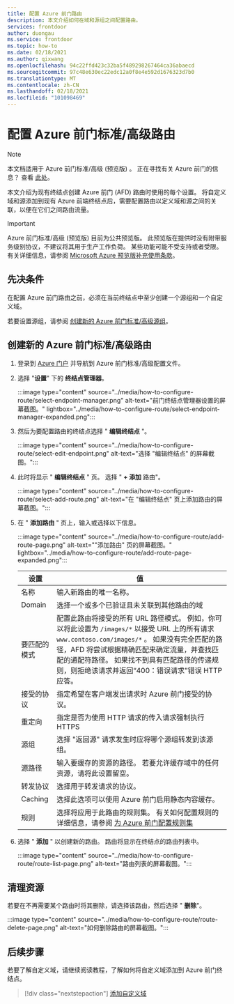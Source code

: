 ```yaml
---
title: 配置 Azure 前门路由
description: 本文介绍如何在域和源组之间配置路由。
services: frontdoor
author: duongau
ms.service: frontdoor
ms.topic: how-to
ms.date: 02/18/2021
ms.author: qixwang
ms.openlocfilehash: 94c22ffd423c32ba5f489298267464ca36abaecd
ms.sourcegitcommit: 97c48e630ec22edc12a0f8e4e592d1676323d7b0
ms.translationtype: MT
ms.contentlocale: zh-CN
ms.lasthandoff: 02/18/2021
ms.locfileid: "101098469"
---
```

# <a name="configure-an-azure-front-door-standardpremium-route"></a>配置 Azure 前门标准/高级路由

> [!Note]
> 本文档适用于 Azure 前门标准/高级 (预览版) 。 正在寻找有关 Azure 前门的信息？ 查看 [此处](../front-door-overview.md)。

本文介绍为现有终结点创建 Azure 前门 (AFD) 路由时使用的每个设置。 将自定义域和源添加到现有 Azure 前端终结点后，需要配置路由以定义域和源之间的关联，以便在它们之间路由流量。

> [!IMPORTANT]
> Azure 前门标准/高级 (预览版) 目前为公共预览版。
> 此预览版在提供时没有附带服务级别协议，不建议将其用于生产工作负荷。 某些功能可能不受支持或者受限。
> 有关详细信息，请参阅 [Microsoft Azure 预览版补充使用条款](https://azure.microsoft.com/support/legal/preview-supplemental-terms/)。

## <a name="prerequisites"></a>先决条件

在配置 Azure 前门路由之前，必须在当前终结点中至少创建一个源组和一个自定义域。 

若要设置源组，请参阅 [创建新的 Azure 前门标准/高级源组](how-to-create-origin.md)。 

## <a name="create-a-new-azure-front-door-standardpremium-route"></a>创建新的 Azure 前门标准/高级路由

1. 登录到 [Azure 门户](https://portal.azure.com) 并导航到 Azure 前门标准/高级配置文件。

1. 选择 "**设置**" 下的 **终结点管理器**。
   
    :::image type="content" source="../media/how-to-configure-route/select-endpoint-manager.png" alt-text="前门终结点管理器设置的屏幕截图。" lightbox="../media/how-to-configure-route/select-endpoint-manager-expanded.png":::

1. 然后为要配置路由的终结点选择 " **编辑终结点** "。
   
    :::image type="content" source="../media/how-to-configure-route/select-edit-endpoint.png" alt-text="选择 &quot;编辑终结点&quot; 的屏幕截图。":::

1. 此时将显示 " **编辑终结点** " 页。 选择 " **+ 添加** 路由"。
    
    :::image type="content" source="../media/how-to-configure-route/select-add-route.png" alt-text="在 &quot;编辑终结点&quot; 页上添加路由的屏幕截图。":::    
    
1. 在 " **添加路由** " 页上，输入或选择以下信息。

    :::image type="content" source="../media/how-to-configure-route/add-route-page.png" alt-text="&quot;添加路由&quot; 页的屏幕截图。" lightbox="../media/how-to-configure-route/add-route-page-expanded.png"::: 

    | 设置 | 值 |
    | --- | --- |
    | 名称 | 输入新路由的唯一名称。 |   
    | Domain| 选择一个或多个已验证且未关联到其他路由的域 |
    | 要匹配的模式  | 配置此路由将接受的所有 URL 路径模式。 例如，你可以将此设置为 `/images/*` 以接受 URL 上的所有请求 `www.contoso.com/images/*` 。 如果没有完全匹配的路径，AFD 将尝试根据精确匹配来确定流量，并查找匹配的通配符路径。 如果找不到具有匹配路径的传递规则，则拒绝该请求并返回“400：错误请求”错误 HTTP 应答。 |
    | 接受的协议 | 指定希望在客户端发出请求时 Azure 前门接受的协议。 |
    | 重定向 | 指定是否为使用 HTTP 请求的传入请求强制执行 HTTPS |
    | 源组 | 选择 "返回源" 请求发生时应将哪个源组转发到该源组。 |
    | 源路径 | 输入要缓存的资源的路径。 若要允许缓存域中的任何资源，请将此设置留空。 |
    | 转发协议 | 选择用于转发请求的协议。 |
    | Caching | 选择此选项可以使用 Azure 前门启用静态内容缓存。 |
    | 规则 | 选择将应用于此路由的规则集。 有关如何配置规则的详细信息，请参阅 [为 Azure 前门配置规则集](how-to-configure-rule-set.md) | 

1. 选择 " **添加** " 以创建新的路由。 路由将显示在终结点的路由列表中。
    
    :::image type="content" source="../media/how-to-configure-route/route-list-page.png" alt-text="路由列表的屏幕截图。":::  
    
## <a name="clean-up-resources"></a>清理资源

若要在不再需要某个路由时将其删除，请选择该路由，然后选择 " **删除**"。 

:::image type="content" source="../media/how-to-configure-route/route-delete-page.png" alt-text="如何删除路由的屏幕截图。":::  

## <a name="next-steps"></a>后续步骤
若要了解自定义域，请继续阅读教程，了解如何将自定义域添加到 Azure 前门终结点。

> [!div class="nextstepaction"]
> [添加自定义域]()
